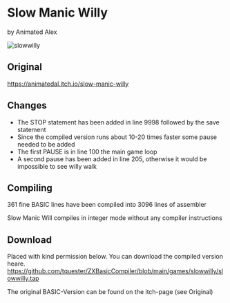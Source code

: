 # Slow Manic Willy
by Animated Alex

![slowwilly](https://github.com/user-attachments/assets/535b40b7-1255-4903-9c47-6b1ebb2f7f78) 

## Original
https://animatedal.itch.io/slow-manic-willy

## Changes
* The STOP statement has been added in line 9998 followed by the save statement
* Since the compiled version runs about 10-20 times faster some pause needed to be added
* The first PAUSE is in line 100 the main game loop
* A second pause has been added in line 205, otherwise it would be impossible to see willy walk

## Compiling
361 fine BASIC lines have been compiled into 3096 lines of assembler

Slow Manic Will compiles in integer mode without any compiler instructions

## Download
Placed with kind permission below.
You can download the compiled version heare.
https://github.com/tquester/ZXBasicCompiler/blob/main/games/slowwilly/slowwilly.tap

The original BASIC-Version can be found on the itch-page (see Original)




